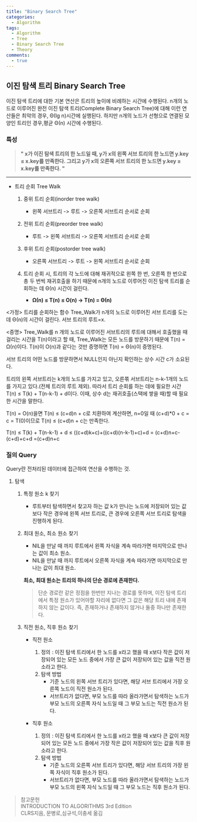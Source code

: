 ```yaml
---
title: "Binary Search Tree"
categories:
  - Algorithm
tags:
  - Algorithm
  - Tree
  - Binary Search Tree
  - Theory
comments:
  - true
---
```




## 이진 탐색 트리 Binary Search Tree
이진 탐색 트리에 대한 기본 연산은 트리의 높이에 비례하는 시간에 수행된다.
n개의 노드로 이루어진 완전 이진 탐색 트리(Complete Binary Search Tree)에 대해 이런 연산들은 최악의 경우, Θ(lg n)시간에 실행된다. 하지만 n개의 노드가 선형으로 연결된 모양인 트리인 경우,평균 Θ(n) 시간에 수행된다.

### 특성
>**" x가 이진 탐색 트리의 한 노드일 때, y가 x의 왼쪽 서브 트리의 한 노드면 y.key ≤ x.key를 만족한다. 그리고 y가 x의 오른쪽 서브 트리의 한 노드면 y.key ≥ x.key를 만족한다. "**

---

- 트리 순회 Tree Walk
  1. 중위 트리 순회(inorder tree walk)
     - 왼쪽 서브트리 -> 루트 -> 오른쪽 서브트리 순서로 순회
  2. 전위 트리 순회(preorder tree walk)
     - 루트 -> 왼쪽 서브트리 -> 오른쪽 서브트리 순서로 순회
  3. 후위 트리 순회(postorder tree walk)
     - 오른쪽 서브트리 -> 루트 -> 왼쪽 서브트리 순서로 순회

  4. 트리 순회 시, 트리의 각 노드에 대해 재귀적으로 왼쪽 한 번, 오른쪽 한 번으로 총 두 번씩 재귀호출을 하기 때문에 n개의 노드로 이루어진 이진 탐색 트리를 순회하는 데 Θ(n) 시간이 걸린다.
     - **Ω(n) ≤ T(n) ≤ O(n) -> T(n) = Θ(n)**

<가정> 트리를 순회하는 함수 Tree_Walk가 n개의 노드로 이루어진 서브 트리를 도는 데 Θ(n)의 시간이 걸린다.
서브 트리의 루트=x.

<증명> Tree_Walk를 n 개의 노드로 이루어진 서브트리의 루트에 대해서 호출했을 때 걸리는 시간을 T(n)이라고 할 때, Tree_Walk는 모든 노드를 방문하기 때문에 T(n) = Ω(n)이다.
T(n)이 O(n)과 같다는 것만 증명하면 T(n) = Θ(n)이 증명된다.

서브 트리의 어떤 노드를 방문하면서 NULL인지 아닌지 확인하는 상수 시간 c가 소요된다.

트리의 왼쪽 서브트리는 k개의 노드를 가지고 있고, 오른쪾 서브트리는 n-k-1개의 노드를 가지고 있다.(전체 트리의 루트 제외).
따라서 트리 순회를 하는 데에 필요한 시간 T(n) ≤ T(k) + T(n-k-1) + d이다. 이때, 상수 d는 재귀호출(스택에 쌓을 때)할 때 필요한 시간을 말한다.

T(n) = O(n)을면 T(n) ≤ (c+d)n + c로 치환하여 계산하면, n=0일 때 (c+d)*0 + c = c = T(0)이므로 T(n) ≤ (c+d)n + c는 만족한다.

T(n) ≤ T(k) + T(n-k-1) + d
     ≤ ((c+d)k+c)+((c+d)(n-k-1)+c)+d
     = (c+d)n+c-(c+d)+c+d
     =(c+d)n+c


### 질의 Query
Query란 전처리된 데이터에 접근하여 연산을 수행하는 것.

1. 탐색
   1. 특정 원소 k 찾기
      - 루트부터 탐색하면서 찾고자 하는 값 k가 만나는 노드에 저장되어 있는 값보다 작은 경우에 왼쪽 서브 트리로, 큰 경우에 오른쪽 서브 트리로 탐색을 진행하게 된다.

    2. 최대 원소, 최소 원소 찾기
       - NIL을 만날 때 까지 루트에서 왼쪽 자식을 계속 따라가면 마지막으로 만나는 값이 최소 원소.
       - NIL을 만날 때 까지 루트에서 오른쪽 자식을 계속 따라가면 마지막으로 만나는 값이 최대 원소.

        **최소, 최대 원소는 트리의 하나의 단순 경로에 존재한다.**
        >단순 경로란 같은 정점을 한번만 지나는 경로를 뜻하며, 이진 탐색 트리에서 특정 원소가 있어야할 자리에 없다면 그 값은 해당 트리 내에 존재하지 않는 값이다. 즉, 존재하거나 존재하지 않거나 둘중 하나만 존재한다.

    3. 직전 원소, 직후 원소 찾기
       - 직전 원소
         1. 정의 : 이진 탐색 트리에서 한 노드를 x라고 했을 때 x보다 작은 값이 저장되어 있는 모든 노드 중에서 가장 큰 값이 저장되어 있는 값을 직전 원소라고 한다.
         2. 탐색 방법
            - 기준 노드의 왼쪽 서브 트리가 있다면, 해당 서브 트리에서 가장 오른쪽 노드이 직전 원소가 된다.
            - 서브트리가 없다면, 부모 노드를 따라 올라가면서 탐색하는 노드가 부모 노드의 오른쪽 자식 노드일 때 그 부모 노드는 직전 원소가 된다.


       - 직후 원소
         1. 정의 : 이진 탐색 트리에서 한 노드를 x라고 했을 때 x보다 큰 값이 저장되어 있는 모든 노드 중에서 가장 작은 값이 저장되어 있는 값을 직후 원소라고 한다.
         2. 탐색 방법
            - 기준 노드의 오른쪽 서브 트리가 있다면, 해당 서브 트리의 가장 왼쪽 자식이 직후 원소가 된다.
            - 서브트리가 없다면, 부모 노드를 따라 올라가면서 탐색하는 노드가 부모 노드의 왼쪽 자식 노드일 때 그 부모 노드는 직후 원소가 된다.
  

>참고문헌<br>
INTRODUCTION TO ALGORITHMS 3rd Edition<br>CLRS지음, 문병로,심규석,이충세 옮김
